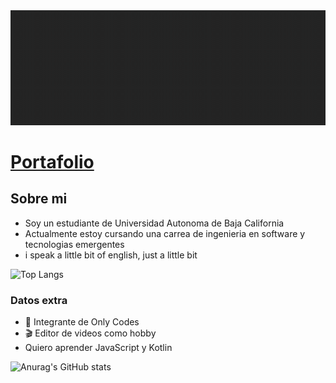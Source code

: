 <img src="assets/Github2.gif">

# [Portafolio](https://adancc21.github.io/portfolio/)

## Sobre mi
- Soy un estudiante de Universidad Autonoma de Baja California
- Actualmente estoy cursando una carrea de ingenieria en software y tecnologias emergentes
- i speak a little bit of english, just a little bit

![Top Langs](https://github-readme-stats.vercel.app/api/top-langs?username=AdanCC21&show_icons=true&locale=en&layout=compact&hide_border=true&theme=radical)

### Datos extra
- 🥶 Integrante de Only Codes
- 🎬 Editor de videos como hobby
- Quiero aprender JavaScript y Kotlin

![Anurag's GitHub stats](https://github-readme-stats.vercel.app/api?username=AdanCC21&theme=dark&show_icons=true)
